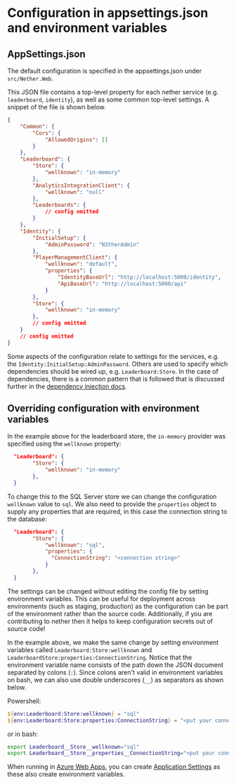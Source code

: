 # Configuration in appsettings.json and environment variables


## AppSettings.json

The default configuration is specified in the appsettings.json under `src/Nether.Web`.


This JSON file contains a top-level property for each nether service (e.g. `leaderboard`, `identity`), as well as some common top-level settings. A snippet of the file is shown below.

```json
{
    "Common": {
        "Cors": {
            "AllowedOrigins": []
        }
    },
    "Leaderboard": {
        "Store": {
            "wellknown": "in-memory"
        },
        "AnalyticsIntegrationClient": {
            "wellknown": "null"
        },
        "Leaderboards": {
            // config omitted
        }
    },
    "Identity": {
        "InitialSetup": {
            "AdminPassword": "N3therAdm1n" 
        },
        "PlayerManagementClient": {
            "wellknown": "default",
            "properties": {
                "IdentityBaseUrl": "http://localhost:5000/identity",
                "ApiBaseUrl": "http://localhost:5000/api"
            }
        },
        "Store": {
            "wellknown": "in-memory"
        },
        // config omitted
    }
    // config omitted
}
```


Some aspects of the configuration relate to settings for the services, e.g. the `Identity:InitialSetup:AdminPassword`. Others are used to specify which dependencies should be wired up, e.g. `Leaderboard:Store`.
In the case of dependencies, there is a common pattern that is followed that is discussed further in the [dependency injection docs](dependency-injection.md).



## Overriding configuration with environment variables

In the example above for the leaderboard store, the `in-memory` provider was specified using the `wellknown` property:

```json
  "Leaderboard": {
        "Store": {
            "wellknown": "in-memory"
        },
  }
```

To change this to the SQL Server store we can change the configuration `wellknown` value to `sql`. We also need to provide the `properties` object to supply any properties that are required, in this case the connection string to the database:


```json
  "Leaderboard": {
        "Store": {
            "wellknown": "sql",
            "properties": {
              "ConnectionString": "<connection string>"
            }
        },
  }
```

The settings can be changed without editing the config file by setting environment variables. This can be useful for deployment across environments (such as staging, production) as the configuration can be part of the environment rather than the source code. Additionally, if you are contributing to nether then it helps to keep configuration secrets out of source code!


In the example above, we make the same change by setting environment variables called `Leaderboard:Store:wellknown` and `LeaderboardStore:properties:ConnectionString`. Notice that the environment variable name consists of the path down the JSON document separated by colons (`:`). Since colons aren't valid in environment variables on bash, we can also use double underscores (`__`) as separators as shown below.


Powershell:
```powershell
${env:Leaderboard:Store:wellknown} = "sql"
${env:Leaderboard:Store:properties:ConnectionString} = "<put your connection string here>"
``` 

or in bash:
```bash
export Leaderboard__Store__wellknown="sql"
export Leaderboard__Store__properties__ConnectionString="<put your connection string here>"
``` 

When running in [Azure Web Apps](https://docs.microsoft.com/en-us/azure/app-service-web/app-service-web-overview), you can create [Application Settings](https://docs.microsoft.com/en-us/azure/app-service-web/web-sites-configure#application-settings) as these also create environment variables.